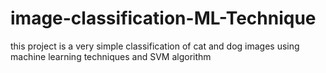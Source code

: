 # image-classification-ML-Technique
this project is a very simple classification of cat and dog images using machine learning techniques and SVM algorithm
